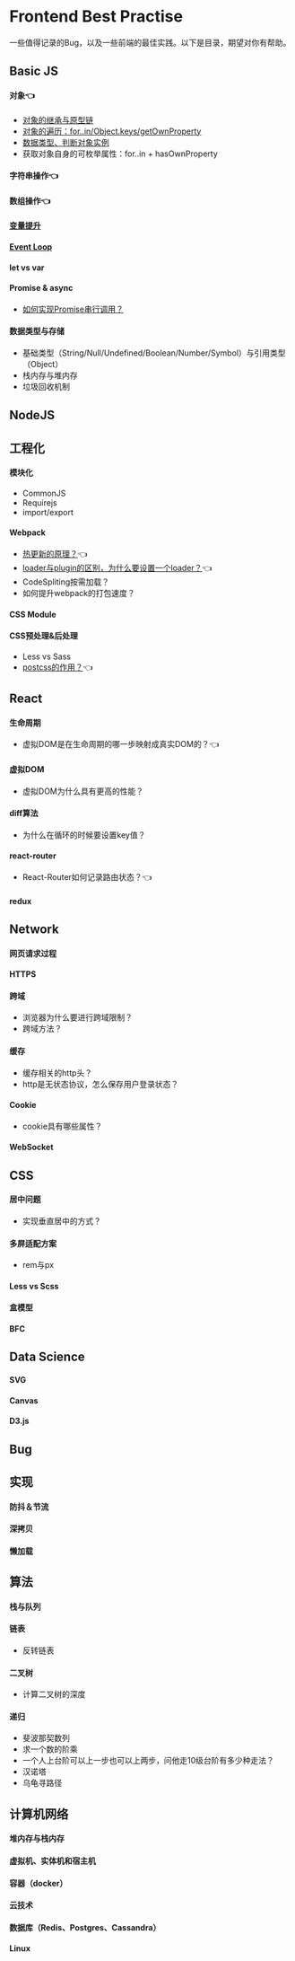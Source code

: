 # Frontend Best Practise
一些值得记录的Bug，以及一些前端的最佳实践。以下是目录，期望对你有帮助。

## Basic JS
#### 对象👈
- [对象的继承与原型链](https://github.com/panshiyao/Frontend-Best-Practise/issues/1)
- [对象的遍历：for..in/Object.keys/getOwnProperty](https://segmentfault.com/a/1190000007908692?_ea=1493826)
- [数据类型、判断对象实例](https://segmentfault.com/a/1190000006752076)
- 获取对象自身的可枚举属性：for..in + hasOwnProperty
#### 字符串操作👈
#### 数组操作👈
#### [变量提升](https://github.com/creeperyang/blog/issues/16)
#### [Event Loop](https://github.com/creeperyang/blog/issues/26)
#### let vs var
#### Promise & async
- [如何实现Promise串行调用？](https://github.com/panshiyao/Frontend-Best-Practise/issues/2)
#### 数据类型与存储
- 基础类型（String/Null/Undefined/Boolean/Number/Symbol）与引用类型（Object）
- 栈内存与堆内存
- 垃圾回收机制



## NodeJS


## 工程化
#### 模块化
- CommonJS
- Requirejs
- import/export
#### Webpack
- [热更新的原理？](https://www.jianshu.com/p/652fbae768bf)👈
- [loader与plugin的区别，为什么要设置一个loader？](http://www.imweb.io/topic/59324940b9b65af940bf58ae)👈
- CodeSpliting按需加载？
- 如何提升webpack的打包速度？
#### CSS Module
#### CSS预处理&后处理
- Less vs Sass
- [postcss的作用？](https://segmentfault.com/a/1190000011595620)👈

## React
#### 生命周期
- 虚拟DOM是在生命周期的哪一步映射成真实DOM的？👈
#### 虚拟DOM
- 虚拟DOM为什么具有更高的性能？
#### diff算法
- 为什么在循环的时候要设置key值？
#### react-router
- React-Router如何记录路由状态？👈
#### redux

## Network
#### 网页请求过程
#### HTTPS
#### 跨域
- 浏览器为什么要进行跨域限制？
- 跨域方法？
#### 缓存
- 缓存相关的http头？
- http是无状态协议，怎么保存用户登录状态？
#### Cookie
- cookie具有哪些属性？
#### WebSocket

## CSS
#### 居中问题
- 实现垂直居中的方式？
#### 多屏适配方案
- rem与px
#### Less vs Scss
#### 盒模型
#### BFC


## Data Science
#### SVG
#### Canvas
#### D3.js


## Bug


## 实现
#### 防抖＆节流
#### 深拷贝
#### 懒加载

## 算法
#### 栈与队列
#### 链表
- 反转链表
#### 二叉树
- 计算二叉树的深度
#### 递归
- 斐波那契数列
- 求一个数的阶乘
- 一个人上台阶可以上一步也可以上两步，问他走10级台阶有多少种走法？
- 汉诺塔
- 乌龟寻路径


## 计算机网络
#### 堆内存与栈内存
#### 虚拟机、实体机和宿主机
#### 容器（docker）
#### 云技术
#### 数据库（Redis、Postgres、Cassandra）
#### Linux
